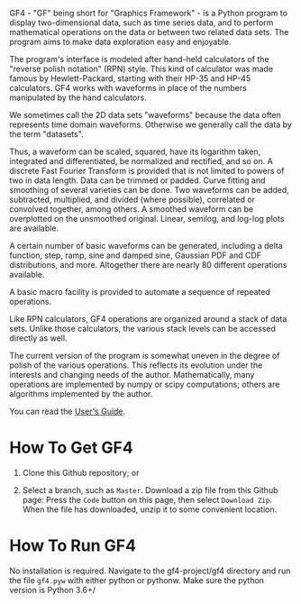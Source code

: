 GF4 - "GF" being short for "Graphics Framework" - is a Python program to display
two-dimensional data, such as time series data, and to perform mathematical
operations on the data or between two related data sets. The program aims to
make data exploration easy and enjoyable.

The program's interface is modeled after hand-held calculators of the "reverse
polish notation" (RPN) style. This kind of calculator was made famous by
Hewlett-Packard, starting with their HP-35 and HP-45 calculators. GF4 works with
waveforms in place of the numbers manipulated by the hand calculators.

We sometimes call the 2D data sets "waveforms" because the data often represents
time domain waveforms. Otherwise we generally call the data by the term
"datasets".

Thus, a waveform can be scaled, squared, have its logarithm taken, integrated
and differentiated, be normalized and rectified, and so on. A discrete Fast
Fourier Transform is provided that is not limited to powers of two in data
length. Data can be trimmed or padded. Curve fitting and smoothing of several
varieties can be done. Two waveforms can be added, subtracted, multiplied, and
divided (where possible), correlated or convolved together, among others. A
smoothed waveform can be overplotted on the unsmoothed original. Linear,
semilog, and log-log plots are available.

A certain number of basic waveforms can be generated, including a delta
function, step, ramp, sine and damped sine, Gaussian PDF and CDF distributions,
and more. Altogether there are nearly 80 different operations available.

A basic macro facility is provided to automate a sequence of repeated
operations.

Like RPN calculators, GF4 operations are organized around a stack of data sets.
Unlike those calculators, the various stack levels can be accessed directly as
well.

The current version of the program is somewhat uneven in the degree of polish of
the various operations. This reflects its evolution under the interests and
changing needs of the author. Mathematically, many operations are implemented by
numpy or scipy computations; others are algorithms implemented by the author.

You can read the [User's Guide](http://tompassin.net/gf4/docs/GF4_Users_Guide.html).

How To Get GF4
===============
1. Clone this Github repository; or

2. Select a branch, such as `Master`.  Download a zip file from this Github page:
Press the `Code` button on this page, then select `Download Zip`.  When the file
has downloaded, unzip it to some convenient location.

How To Run GF4
===============
No installation is required.  Navigate to the gf4-project/gf4 directory and
run the file `gf4.pyw` with either python or pythonw.  Make sure the python 
version is Python 3.6+/
